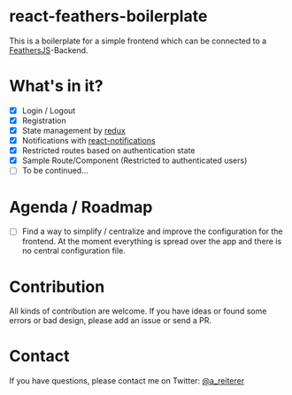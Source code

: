 # react-feathers-boilerplate

This is a boilerplate for a simple frontend which can be connected to a [FeathersJS](http://feathersjs.com/)-Backend.

# What's in it?
* [x] Login / Logout
* [x] Registration
* [x] State management by [redux](http://redux.js.org/)
* [x] Notifications with [react-notifications](https://github.com/minhtranite/react-notifications)
* [x] Restricted routes based on authentication state
* [x] Sample Route/Component (Restricted to authenticated users)
* [ ] To be continued...
 
# Agenda / Roadmap
* [ ] Find a way to simplify / centralize and improve the configuration for the frontend. At the moment everything is 
spread over the app and there is no central configuration file.

# Contribution
All kinds of contribution are welcome. If you have ideas or found some errors or bad design, please add an issue or 
send a PR.

# Contact
If you have questions, please contact me on Twitter: [@a_reiterer](https://twitter.com/a_reiterer)
